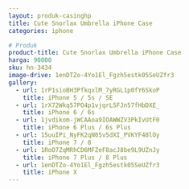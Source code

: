 ```yaml
---
layout: produk-casinghp
title: Cute Snorlax Umbrella iPhone Case
categories: iphone

# Produk
product-title: Cute Snorlax Umbrella iPhone Case
harga: 90000
sku: hn-3434
image-drive: 1enDTZo-4Yo1El_Fgzh5estk05SeUZfr3
gallery:
  - url: 1rP1sioBH3PfkqxlM_7yRGL1p0fY6SkoP
    title: iPhone 5 / 5s / SE
  - url: 1rX72Wkq57PO4p1vjqrL5FJn57fHbDXE_
    title: iPhone 6 / 6s
  - url: 1jvdikom-jWCAAoa9IOAWWZV3PkIvUtF0
    title: iPhone 6 Plus / 6s Plus
  - url: 15uuIPi_NyFK2qN05v5dXI_PVKYF48lOy
    title: iPhone 7 / 8
  - url: 1RoO7ZqMRhCD6MFZeF8acJ8be9L9UZnJy
    title: iPhone 7 Plus / 8 Plus
  - url: 1enDTZo-4Yo1El_Fgzh5estk05SeUZfr3
    title: iPhone X
---
```

